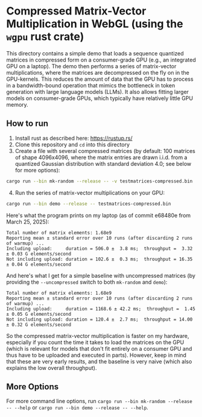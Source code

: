 # Compressed Matrix-Vector Multiplication in WebGL (using the `wgpu` rust crate)

This directory contains a simple demo that loads a sequence quantized matrices in compressed form on a consumer-grade GPU (e.g., an integrated GPU on a laptop).
The demo then performs a series of matrix-vector multiplications, where the matrices are decompressed on the fly on in the GPU-kernels.
This reduces the amount of data that the GPU has to process in a bandwidth-bound operation that mimics the bottleneck in token generation with large language models (LLMs).
It also allows fitting larger models on consumer-grade GPUs, which typically have relatively little GPU memory.

## How to run

1. Install rust as described here: <https://rustup.rs/>
2. Clone this repository and `cd` into this directory
3. Create a file with several compressed matrices (by default: 100 matrices of shape 4096x4096, where the matrix entries are drawn i.i.d. from a quantized Gaussian distribution with standard deviation 4.0; see below for more options):

```bash
cargo run --bin mk-random --release -- -v testmatrices-compressed.bin
```

4. Run the series of matrix-vector multiplications on your GPU:

```bash
cargo run --bin demo --release -- testmatrices-compressed.bin
```

Here's what the program prints on my laptop (as of commit e68480e from March 25, 2025):

```text
Total number of matrix elements: 1.68e9
Reporting mean ± standard error over 10 runs (after discarding 2 runs of warmup) ...
Including upload:     duration = 506.0 ±  3.8 ms;  throughput =  3.32 ± 0.03 G elements/second
Not including upload: duration = 102.6 ±  0.3 ms;  throughput = 16.35 ± 0.04 G elements/second
```

And here's what I get for a simple baseline with uncompressed matrices (by providing the `--uncompressed` switch to both `mk-random` and `demo`):

```text
Total number of matrix elements: 1.68e9
Reporting mean ± standard error over 10 runs (after discarding 2 runs of warmup) ...
Including upload:     duration = 1168.6 ± 42.2 ms;  throughput =  1.45 ± 0.05 G elements/second
Not including upload: duration = 120.4 ±  2.7 ms;  throughput = 14.00 ± 0.32 G elements/second
```

So the compressed matrix-vector multiplication is faster on my hardware, especially if you count the time it takes to load the matrices on the GPU (which is relevant for models that don't fit entirely on a consumer GPU and thus have to be uploaded and executed in parts).
However, keep in mind that these are very early results, and the baseline is very naive (which also explains the low overall throughput).

## More Options

For more command line options, run `cargo run --bin mk-random --release -- --help` or `cargo run --bin demo --release -- --help`.
